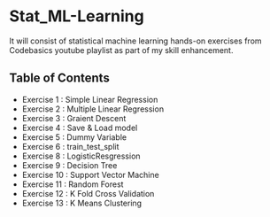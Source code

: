 # Stat_ML-Learning
It will consist of statistical machine learning hands-on exercises from Codebasics youtube playlist as part of my skill enhancement.

## Table of Contents
- Exercise 1 : Simple Linear Regression
- Exercise 2 : Multiple Linear Regression
- Exercise 3 : Graient Descent
- Exercise 4 : Save & Load model
- Exercise 5 : Dummy Variable
- Exercise 6 : train_test_split
- Exercise 8 : LogisticResgression
- Exercise 9 : Decision Tree
- Exercise 10 : Support Vector Machine
- Exercise 11 : Random Forest
- Exercise 12 : K Fold Cross Validation
- Exercise 13 : K Means Clustering



